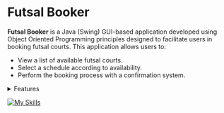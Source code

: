 # Futsal Booker
**Futsal Booker** is a Java (Swing) GUI-based application developed using Object Oriented Programming principles designed to facilitate users in booking futsal courts. 
This application allows users to:
  - View a list of available futsal courts.
  -  Select a schedule according to availability.
  - Perform the booking process with a confirmation system.

<details>
<summary>Features</summary>

1. **Login and register**
2. **View a list of available futsal courts and hourly rental prices.**
3. **Select the field schedule as desired.**
4. **Process and confirm the booking schedule**
</details>


[![My Skills](https://skillicons.dev/icons?i=java,mysql,eclipse)](https://skillicons.dev)

